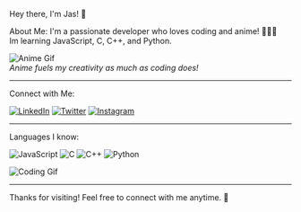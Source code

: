  Hey there, I'm Jas! 👋

About Me:
I'm a passionate developer who loves coding and anime! 🧑‍💻✨  
Im learning JavaScript, C, C++, and Python.

![Anime Gif](https://media1.giphy.com/media/v1.Y2lkPTc5MGI3NjExNWRuZ3U5bTFuOHp0bWxvMDJuOGwzZXJrczZ6NG52M2diY2s3cXJ2dSZlcD12MV9pbnRlcm5hbF9naWZfYnlfaWQmY3Q9Zw/TgyJebqyMtPrOxiPdk/giphy.webp)  
*Anime fuels my creativity as much as coding does!*

---

 Connect with Me:

[![LinkedIn](https://img.shields.io/badge/LinkedIn-blue?style=for-the-badge&logo=linkedin)](https://www.linkedin.com/in/jas-gandhi-265585202/)
[![Twitter](https://img.shields.io/badge/Twitter-blue?style=for-the-badge&logo=twitter)](https://x.com/Grandslayerr)
[![Instagram](https://img.shields.io/badge/Instagram-purple?style=for-the-badge&logo=instagram)](https://www.instagram.com/__jas.g__/)

---

 Languages I know:

![JavaScript](https://img.shields.io/badge/JavaScript-yellow?style=for-the-badge&logo=javascript&logoColor=white)
![C](https://img.shields.io/badge/C-00599C?style=for-the-badge&logo=c&logoColor=white)
![C++](https://img.shields.io/badge/C++-00599C?style=for-the-badge&logo=cplusplus&logoColor=white)
![Python](https://img.shields.io/badge/Python-blue?style=for-the-badge&logo=python&logoColor=white)

![Coding Gif](https://media.giphy.com/media/3o7aD2saalBwwftBIY/giphy.gif)

---

Thanks for visiting! Feel free to connect with me anytime. 🚀
